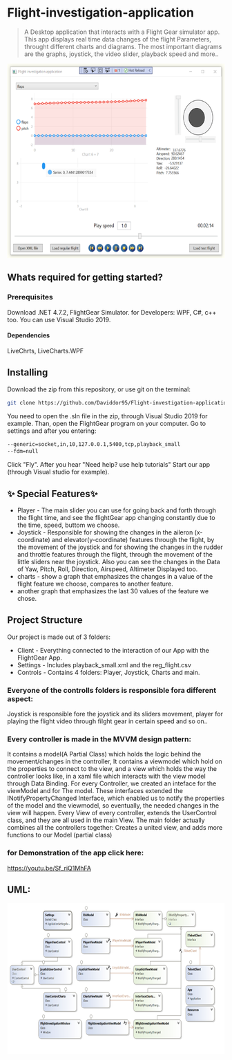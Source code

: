 # Flight-investigation-application
> A Desktop application that interacts with a Flight Gear simulator app.
> This app displays real time data changes of the flight Parameters, throught different charts and diagrams.
> The most important diagrams are the graphs, joystick, the video slider, playback speed and more..


<img src = "https://github.com/Daviddor95/Flight-investigation-application/blob/master/PicturesForREADME/middleScreen.png" width="600" height="450"></br>

## Whats required for getting started?
### Prerequisites
Download .NET 4.7.2, FlightGear Simulator.
for Developers: WPF, C#, c++ too. You can use Visual Studio 2019.
#### Dependencies
LiveChrts, LiveCharts.WPF
## Installing
Download the zip from this repository, or use git on the terminal:
```sh 
git clone https://github.com/Daviddor95/Flight-investigation-application
```
You need to open the .sln file in the zip, through  Visual Studio 2019 for example.
Than, open the FlightGear program on your computer.
Go to settings and after you entering:
```sh
--generic=socket,in,10,127.0.0.1,5400,tcp,playback_small
--fdm=null
```
Click "Fly".
After you hear "Need help? use help tutorials"
Start our app (through Visual studio for example).
## ✨ Special Features✨
- Player - The main slider you can use for going back and forth through the flight time, and see the flightGear app changing constantly due to the time, speed, buttom we choose.
- Joystick - Responsible for showing the changes in the aileron (x-coordinate) and elevator(y-coordinate) 
features through the flight, by the movement of the joystick 
and for showing the changes in the rudder and throttle features through the flight, 
through the movement of the little sliders near the joystick.
Also you can see the changes in the Data of Yaw, Pitch, Roll, Direction, Airspeed, Altimeter Displayed too.
- charts - show a graph that emphasizes the changes in a value of the flight feature we choose, compares to another feature.
- another graph that emphasizes the last 30 values of the feature we chose.

## Project Structure
Our project is made out of 3 folders:
- Client - Everything connected to the interaction of our App with the FlightGear App.
- Settings - Includes playback_small.xml and the reg_flight.csv
- Controls - Contains 4 folders: Player, Joystick, Charts and main.

### Everyone of the controlls folders is responsible fora  different aspect:
Joystick is responsible fore the joystick and its sliders movement,
player for playing the flight video through filght gear in certain speed and so on..

### Every controller is made in the MVVM design pattern:
It contains a model(A Partial Class) which holds the logic behind the movement/changes in the controller,
It contains a viewmodel which hold on the properties to connect to the view,
and a view which holds the way the controller looks like, 
in a xaml file which interacts with the view model through Data Binding.
For every Controller, we created an inteface for the viewModel and for The model.
These interfaces extended the INotifyPropertyChanged Interface,
which enabled us to notify the properties of the model and the viewmodel, 
so eventually, the needed changes in the view will happen.
Every View of every controller, extends the UserControl class, and they are all used in the main View.
The main folder actually combines all the controllers together:
Creates a united view, and adds more functions to our Model (partial class)
### for Demonstration  of the app click here:
https://youtu.be/Sf_riQ1MhFA
## UML:
<img src = "https://github.com/Daviddor95/Flight-investigation-application/blob/master/PicturesForREADME/Uml.png" width="650" height="350"></br>


